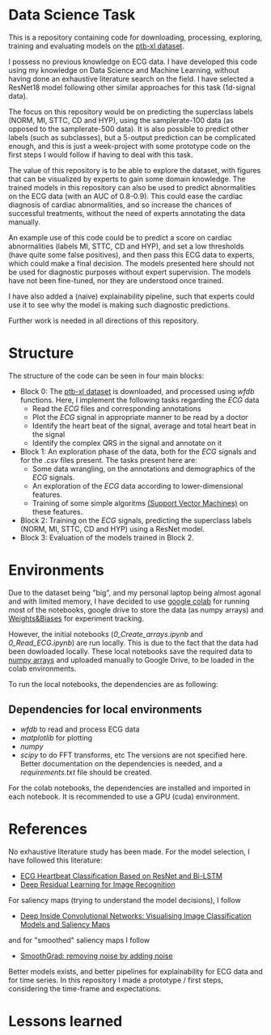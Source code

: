 # Data Science Task
This is a repository containing code for downloading, processing, exploring, training and evaluating models on the [ptb-xl dataset](https://physionet.org/content/ptb-xl/1.0.3/).

I possess no previous knowledge on ECG data. I have developed this code using my knowledge on Data Science and Machine Learning, without having done an exhaustive literature search on the field.
I have selected a ResNet18 model following other similar approaches for this task (1d-signal data).

The focus on this repository would be on predicting the superclass labels (NORM, MI, STTC, CD and HYP), using the samplerate-100 data (as opposed to the samplerate-500 data). It is also possible to predict other labels (such as subclasses), but a 5-output prediction can be complicated enough, and this is just a week-project with some prototype code on the first steps I would follow if having to deal with this task.

The value of this repository is to be able to explore the dataset, with figures that can be visualized by experts to gain some domain knowledge. The trained models in this repository can also be used to predict abnormalities on the ECG data (with an AUC of 0.8-0.9). This could ease the cardiac diagnosis of cardiac abnormalities, and so increase the chances of successful treatments, without the need of experts annotating the data manually.

An example use of this code could be to predict a score on cardiac abnormalities (labels MI, STTC, CD and HYP), and set a low thresholds (have quite some false positives), and then pass this ECG data to experts, which could make a final decision.
The models presented here should not be used for diagnostic purposes without expert supervision. The models have not been fine-tuned, nor they are understood once trained. 

I have also added a (naive) explainability pipeline, such that experts could use it to see why the model is making such diagnostic predictions.

Further work is needed in all directions of this repository.

# Structure

The structure of the code can be seen in four main blocks:
- Block 0: The [ptb-xl dataset](https://physionet.org/content/ptb-xl/1.0.3/) is downloaded, and processed using *wfdb* functions. Here, I implement the following tasks regarding the _ECG_ data
  - Read the _ECG_ files and corresponding annotations
  - Plot the _ECG_ signal in appropriate manner to be read by a doctor
  - Identify the heart beat of the signal, average and total heart beat in the signal
  - Identify the complex QRS in the signal and annotate on it
- Block 1: An exploration phase of the data, both for the _ECG_ signals and for the *.csv* files present. The tasks present here are:
  - Some data wrangling, on the annotations and demographics of the _ECG_ signals.
  - An exploration of the _ECG_ data according to lower-dimensional features.
  - Training of some simple algoritms [(Support Vector Machines)](https://en.wikipedia.org/wiki/Support_vector_machine) on these features.
- Block 2: Training on the _ECG_ signals, predicting the superclass labels (NORM, MI, STTC, CD and HYP) using a ResNet model.
- Block 3: Evaluation of the models trained in Block 2.

# Environments
Due to the dataset being "big", and my personal laptop being almost agonal and with limited memory, I have decided to use [google colab](https://colab.research.google.com/) for running most of the notebooks, google drive to store the data (as numpy arrays) and [Weights&Biases](https://wandb.ai/site) for experiment tracking. 

However, the initial notebooks (*0_Create_arrays.ipynb* and *0_Read_ECG.ipynb*) are run locally. This is due to the fact that the data had been dowloaded locally. These local notebooks save the required data to [numpy arrays](https://numpy.org/doc/stable/reference/generated/numpy.array.html) and uploaded manually to Google Drive, to be loaded in the colab environments.

To run the local notebooks, the dependencies are as following:
## Dependencies for local environments
- *wfdb* to read and process ECG data
- *matplotlib* for plotting
- *numpy*
- *scipy* to do FFT transforms, etc
The versions are not specified here. Better documentation on the dependencies is needed, and a *requirements.txt* file should be created.

For the colab notebooks, the dependencies are installed and imported in each notebook. It is recommended to use a GPU (cuda) environment.

# References
No exhaustive literature study has been made.
For the model selection, I have followed this literature:
- [ECG Heartbeat Classification Based on ResNet and Bi-LSTM](https://iopscience.iop.org/article/10.1088/1755-1315/428/1/012014)
- [Deep Residual Learning for Image Recognition](https://arxiv.org/pdf/1512.03385.pdf)

For saliency maps (trying to understand the model decisions), I follow
- [Deep Inside Convolutional Networks: Visualising Image Classification Models and Saliency Maps](https://arxiv.org/abs/1312.6034)

and for "smoothed" saliency maps I follow
- [SmoothGrad: removing noise by adding noise](https://arxiv.org/pdf/1706.03825.pdf)

Better models exists, and better pipelines for explainability for ECG data and for time series. In this repository I made a prototype / first steps, considering the time-frame and expectations.

# Lessons learned


